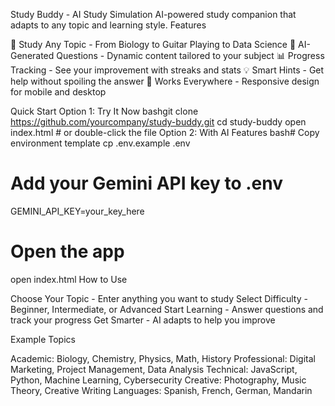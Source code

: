 Study Buddy - AI Study Simulation
AI-powered study companion that adapts to any topic and learning style.
Features

🎯 Study Any Topic - From Biology to Guitar Playing to Data Science
🧠 AI-Generated Questions - Dynamic content tailored to your subject
📊 Progress Tracking - See your improvement with streaks and stats
💡 Smart Hints - Get help without spoiling the answer
📱 Works Everywhere - Responsive design for mobile and desktop

Quick Start
Option 1: Try It Now
bashgit clone https://github.com/yourcompany/study-buddy.git
cd study-buddy
open index.html  # or double-click the file
Option 2: With AI Features
bash# Copy environment template
cp .env.example .env

# Add your Gemini API key to .env
GEMINI_API_KEY=your_key_here

# Open the app
open index.html
How to Use

Choose Your Topic - Enter anything you want to study
Select Difficulty - Beginner, Intermediate, or Advanced
Start Learning - Answer questions and track your progress
Get Smarter - AI adapts to help you improve

Example Topics

Academic: Biology, Chemistry, Physics, Math, History
Professional: Digital Marketing, Project Management, Data Analysis
Technical: JavaScript, Python, Machine Learning, Cybersecurity
Creative: Photography, Music Theory, Creative Writing
Languages: Spanish, French, German, Mandarin
